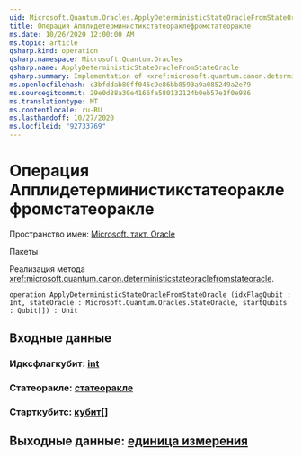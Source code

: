 ```yaml
---
uid: Microsoft.Quantum.Oracles.ApplyDeterministicStateOracleFromStateOracle
title: Операция Апплидетерминистикстатеораклефромстатеоракле
ms.date: 10/26/2020 12:00:00 AM
ms.topic: article
qsharp.kind: operation
qsharp.namespace: Microsoft.Quantum.Oracles
qsharp.name: ApplyDeterministicStateOracleFromStateOracle
qsharp.summary: Implementation of <xref:microsoft.quantum.canon.deterministicstateoraclefromstateoracle>.
ms.openlocfilehash: c3bfddab80ff046c9e86bb8593a9a085249a2e79
ms.sourcegitcommit: 29e0d88a30e4166fa580132124b0eb57e1f0e986
ms.translationtype: MT
ms.contentlocale: ru-RU
ms.lasthandoff: 10/27/2020
ms.locfileid: "92733769"
---
```

# <a name="applydeterministicstateoraclefromstateoracle-operation"></a>Операция Апплидетерминистикстатеораклефромстатеоракле

Пространство имен: [Microsoft. такт. Oracle](xref:Microsoft.Quantum.Oracles)

Пакеты [](https://nuget.org/packages/)


Реализация метода <xref:microsoft.quantum.canon.deterministicstateoraclefromstateoracle>.

```qsharp
operation ApplyDeterministicStateOracleFromStateOracle (idxFlagQubit : Int, stateOracle : Microsoft.Quantum.Oracles.StateOracle, startQubits : Qubit[]) : Unit
```


## <a name="input"></a>Входные данные

### <a name="idxflagqubit--int"></a>Идксфлагкубит: [int](xref:microsoft.quantum.lang-ref.int)




### <a name="stateoracle--stateoracle"></a>Статеоракле: [статеоракле](xref:Microsoft.Quantum.Oracles.StateOracle)




### <a name="startqubits--qubit"></a>Старткубитс: [кубит](xref:microsoft.quantum.lang-ref.qubit)[]





## <a name="output--unit"></a>Выходные данные: [единица измерения](xref:microsoft.quantum.lang-ref.unit)

